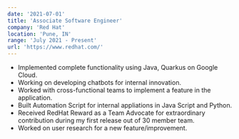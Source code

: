 ```yaml
---
date: '2021-07-01'
title: 'Associate Software Engineer'
company: 'Red Hat'
location: 'Pune, IN'
range: 'July 2021 - Present'
url: 'https://www.redhat.com/'
---
```


- Implemented complete functionality using Java, Quarkus on Google Cloud.
- Working on developing chatbots for internal innovation.
- Worked with cross-functional teams to implement a feature in the application.
- Built Automation Script for internal appliations in Java Script and Python.
- Received RedHat Reward as a Team Advocate for extraordinary contribution during my first release out of 30 member team.
- Worked on user research for a new feature/improvement.
